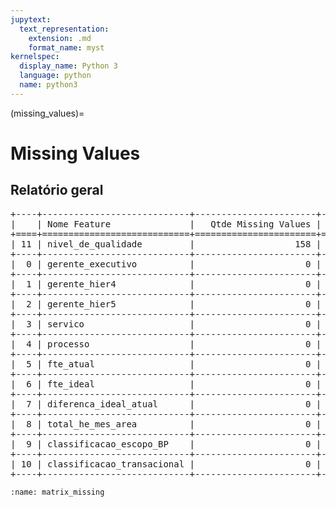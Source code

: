 ```yaml
--- 
jupytext:
  text_representation:
    extension: .md
    format_name: myst
kernelspec:
  display_name: Python 3
  language: python
  name: python3
---
```


(missing_values)= 

# Missing Values
## Relatório geral

<pre>
+----+----------------------------+-----------------------+-----------------------------+
|    | Nome Feature               |   Qtde Missing Values |   Proportion Missing Values |
+====+============================+=======================+=============================+
| 11 | nivel_de_qualidade         |                   158 |                         5.9 |
+----+----------------------------+-----------------------+-----------------------------+
|  0 | gerente_executivo          |                     0 |                         0   |
+----+----------------------------+-----------------------+-----------------------------+
|  1 | gerente_hier4              |                     0 |                         0   |
+----+----------------------------+-----------------------+-----------------------------+
|  2 | gerente_hier5              |                     0 |                         0   |
+----+----------------------------+-----------------------+-----------------------------+
|  3 | servico                    |                     0 |                         0   |
+----+----------------------------+-----------------------+-----------------------------+
|  4 | processo                   |                     0 |                         0   |
+----+----------------------------+-----------------------+-----------------------------+
|  5 | fte_atual                  |                     0 |                         0   |
+----+----------------------------+-----------------------+-----------------------------+
|  6 | fte_ideal                  |                     0 |                         0   |
+----+----------------------------+-----------------------+-----------------------------+
|  7 | diferenca_ideal_atual      |                     0 |                         0   |
+----+----------------------------+-----------------------+-----------------------------+
|  8 | total_he_mes_area          |                     0 |                         0   |
+----+----------------------------+-----------------------+-----------------------------+
|  9 | classificacao_escopo_BP    |                     0 |                         0   |
+----+----------------------------+-----------------------+-----------------------------+
| 10 | classificacao_transacional |                     0 |                         0   |
+----+----------------------------+-----------------------+-----------------------------+
</pre>




```{figure} ../../assets/img/missing_values/matrix_missing.png
:name: matrix_missing
```

